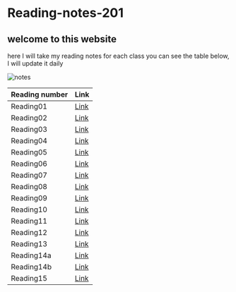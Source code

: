 # Reading-notes-201
## welcome to this website  
here I will take my reading notes for each class you can see the table below, I will update it daily 

![notes](https://www.invespcro.com/blog/images/blog-images/main.png)

 
Reading number | Link
---------------|----------
Reading01| [Link](https://messeili.github.io/reading-notes/301/reading01)
Reading02| [Link](https://messeili.github.io/reading-notes/301/reading02)
Reading03| [Link](https://messeili.github.io/reading-notes/301/reading03)
Reading04| [Link](https://messeili.github.io/reading-notes/301/reading04)
Reading05| [Link](https://messeili.github.io/reading-notes/301/reading05)
Reading06| [Link](https://messeili.github.io/reading-notes/301/reading06)
Reading07| [Link](https://messeili.github.io/reading-notes/301/reading07)
Reading08| [Link](https://messeili.github.io/reading-notes/301/reading08)
Reading09| [Link](https://messeili.github.io/reading-notes/301/reading09)
Reading10| [Link](https://messeili.github.io/reading-notes/301/reading10)
Reading11| [Link](https://messeili.github.io/reading-notes/301/reading11)
Reading12| [Link](https://messeili.github.io/reading-notes/301/reading12)
Reading13| [Link](https://messeili.github.io/reading-notes/301/reading13)
Reading14a| [Link](https://messeili.github.io/reading-notes/301/reading14a)
Reading14b| [Link](https://messeili.github.io/reading-notes/301/reading14b)
Reading15| [Link](https://messeili.github.io/reading-notes/301/reading15)
